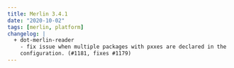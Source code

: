 ```yaml
---
title: Merlin 3.4.1
date: "2020-10-02"
tags: [merlin, platform]
changelog: |
  + dot-merlin-reader
    - fix issue when multiple packages with pxxes are declared in the
    configuration. (#1181, fixes #1179)
---
```

